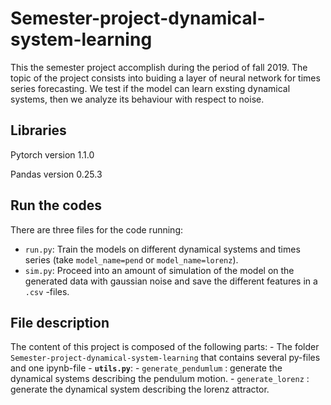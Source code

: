 # Semester-project-dynamical-system-learning
This the semester project accomplish during the period of fall 2019. The topic of the project consists into buiding a layer of neural network for times series forecasting. We test if the model can learn exsting dynamical systems, then we analyze its behaviour with respect to noise.

## Libraries
Pytorch version 1.1.0

Pandas version 0.25.3

## Run the codes
There are three files for the code running:
- ``run.py``: Train the models on different dynamical systems and times series (take ``model_name=pend`` or ``model_name=lorenz``).
- ``sim.py``: Proceed into an amount of simulation of the model on the generated data with gaussian noise and save the different features in a ``.csv`` -files.

## File description
The content of this project is composed of the following parts:
      - The folder ``Semester-project-dynamical-system-learning`` that contains several py-files and one ipynb-file
            - **``utils.py``**:
                 - ``generate_pendumlum`` : generate the dynamical systems describing the pendulum motion.
                 - ``generate_lorenz`` : generate the dynamical system describing the lorenz attractor.
